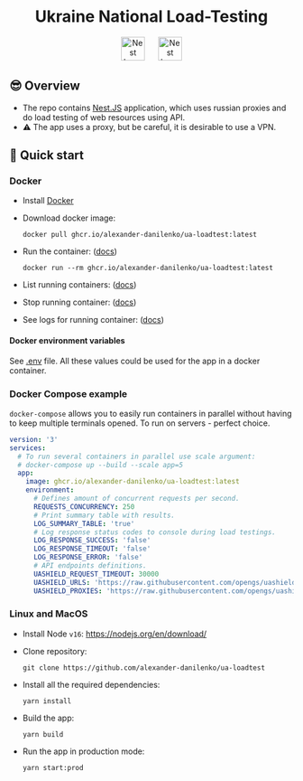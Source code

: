 <h1 align="center">Ukraine National Load-Testing</h1>

<p align="center">
  <img src="https://upload.wikimedia.org/wikipedia/commons/4/49/Flag_of_Ukraine.svg" height="42" alt="Nest Logo" hspace="10" />
  <img src="https://nestjs.com/img/logo_text.svg" height="42" alt="Nest Logo" hspace="10" />
</p>

## 😎 Overview

- The repo contains [Nest.JS](https://nestjs.com) application, which uses russian proxies and do load testing of web resources using API.
- ⚠ The app uses a proxy, but be careful, it is desirable to use a VPN.

## 🚀 Quick start

### Docker

- Install [Docker](https://docker.com)

- Download docker image:

  ```shell
  docker pull ghcr.io/alexander-danilenko/ua-loadtest:latest
  ```

- Run the container: ([docs](https://docs.docker.com/engine/reference/commandline/run/))

  ```shell
  docker run --rm ghcr.io/alexander-danilenko/ua-loadtest:latest
  ```
  
- List running containers: ([docs](https://docs.docker.com/engine/reference/commandline/ps/))
- Stop running container: ([docs](https://docs.docker.com/engine/reference/commandline/stop/))
- See logs for running container: ([docs](https://docs.docker.com/engine/reference/commandline/logs/))

#### Docker environment variables

See [.env](./.env) file. All these values could be used for the app in a docker container.

### Docker Compose example

`docker-compose` allows you to easily run containers in parallel without having to keep multiple terminals opened. To run on servers - perfect choice.

```yaml
version: '3'
services:
  # To run several containers in parallel use scale argument:
  # docker-compose up --build --scale app=5
  app:
    image: ghcr.io/alexander-danilenko/ua-loadtest:latest
    environment:
      # Defines amount of concurrent requests per second.
      REQUESTS_CONCURRENCY: 250
      # Print summary table with results.
      LOG_SUMMARY_TABLE: 'true'
      # Log response status codes to console during load testings.
      LOG_RESPONSE_SUCCESS: 'false'
      LOG_RESPONSE_TIMEOUT: 'false'
      LOG_RESPONSE_ERROR: 'false'
      # API endpoints definitions.
      UASHIELD_REQUEST_TIMEOUT: 30000
      UASHIELD_URLS: 'https://raw.githubusercontent.com/opengs/uashieldtargets/v2/sites.json'
      UASHIELD_PROXIES: 'https://raw.githubusercontent.com/opengs/uashieldtargets/v2/proxy.json'
```

### Linux and MacOS

- Install Node `v16`: https://nodejs.org/en/download/

- Clone repository:

  ```shell
  git clone https://github.com/alexander-danilenko/ua-loadtest
  ```


- Install all the required dependencies:
  ```shell
  yarn install
  ```

  
- Build the app:

  ```shell
  yarn build
  ```


- Run the app in production mode:
  ```shell
  yarn start:prod
  ```
